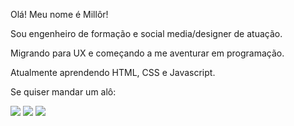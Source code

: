 Olá! Meu nome é Millôr!

Sou engenheiro de formação e social media/designer de atuação. 

Migrando para UX e começando a me aventurar em programação.

Atualmente aprendendo HTML, CSS e Javascript.

Se quiser mandar um alô:
  <div>
  <a href = "mailto: millordoux@gmail.com"><img src="https://img.shields.io/badge/-Gmail-%23EA4335?style=for-the-badge&logo=gmail&logoColor=white" target="_blank"></a>
  <a href="linkedin.com/in/millorsilveira/" target="_blank"><img src="https://img.shields.io/badge/-LinkedIn-%230077B5?style=for-the-badge&logo=linkedin&logoColor=white" target="_blank"></a>
  <a href="https://instagram.com/millorsilveira" target="_blank"><img src="https://img.shields.io/badge/-Instagram-%23E4405F?style=for-the-badge&logo=instagram&logoColor=white" target="_blank"></a>
</div>
